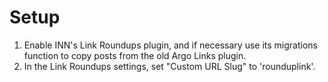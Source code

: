 # Setup

1. Enable INN's Link Roundups plugin, and if necessary use its migrations function to copy posts from the old Argo Links plugin.
2. In the Link Roundups settings, set "Custom URL Slug" to 'rounduplink'.

